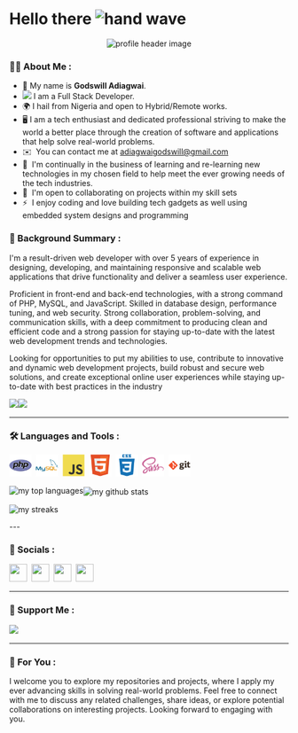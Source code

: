 Hello there ![hand wave](https://user-images.githubusercontent.com/18350557/176309783-0785949b-9127-417c-8b55-ab5a4333674e.gif)
===
<div align="center">
  <img src="https://media.giphy.com/media/M9gbBd9nbDrOTu1Mqx/giphy.gif" width="100" alt="profile header image" />
</div>

### :man_technologist: About Me :
* :name_badge: My name is <b>Godswill Adiagwai</b>.
* <img src="https://media.giphy.com/media/WUlplcMpOCEmTGBtBW/giphy.gif" width="30"> I am a Full Stack Developer.
* :earth_africa: I hail from Nigeria and open to Hybrid/Remote works.
* :desktop_computer: I am a tech enthusiast and dedicated professional striving to make the world a better place through the creation of software and applications that help solve real-world problems.
* :envelope:  You can contact me at [adiagwaigodswill@gmail.com](mailto:adiagwaigodswill@gmail.com)
* :brain:  I'm continually in the business of learning and re-learning new technologies in my chosen field to help meet the ever growing needs of the tech industries.
* :handshake:  I'm open to collaborating on projects within my skill sets
* :zap:  I enjoy coding and love building tech gadgets as well using embedded system designs and programming

### :scroll: Background Summary :
I'm a result-driven web developer with over 5 years of experience in designing, developing, and maintaining responsive and scalable web applications that drive functionality and deliver a seamless user experience. 

Proficient in front-end and back-end technologies, with a strong command of PHP, MySQL, and JavaScript.
Skilled in database design, performance tuning, and web security. Strong collaboration, problem-solving, and communication skills, with a deep commitment to producing clean and efficient code and a strong passion for staying up-to-date with the latest web development trends and technologies.

Looking for opportunities to put my abilities to use, contribute to innovative and dynamic web development projects, build robust and secure web solutions, and create exceptional online user experiences while staying up-to-date with best practices in the industry


<a href="https://www.github.com/euroadams" target="_blank" rel="noreferrer"><img src="https://img.shields.io/github/followers/euroadams?logo=github&style=for-the-badge&color=0891b2&labelColor=1c1917" /></a><a href="https://www.twitter.com/euroadams" target="_blank" rel="noreferrer"><img src="https://img.shields.io/twitter/follow/euroadams?logo=twitter&style=for-the-badge&color=0891b2&labelColor=1c1917"/></a>

---

### :hammer_and_wrench: Languages and Tools :
<p>
<a href="https://www.php.net/" target="_blank" rel="noreferrer"><img src="https://github.com/devicons/devicon/blob/master/icons/php/php-original.svg" title="PHP" alt="PHP" width="40" height="40"/></a>&nbsp;
<a href="https://www.mysql.com/" target="_blank" rel="noreferrer"><img src="https://github.com/devicons/devicon/blob/master/icons/mysql/mysql-original-wordmark.svg" title="MySQL"  alt="MySQL" width="40" height="40"/></a>&nbsp;
<a href="https://www.javascript.com/" target="_blank" rel="noreferrer"><img src="https://github.com/devicons/devicon/blob/master/icons/javascript/javascript-original.svg" title="JavaScript" alt="JavaScript" width="40" height="40"/></a>&nbsp;
<a href="https://www.w3schools.com/html/" target="_blank" rel="noreferrer"><img src="https://github.com/devicons/devicon/blob/master/icons/html5/html5-original.svg" title="HTML5" alt="HTML5" width="40" height="40"/></a>&nbsp;
<a href="https://www.w3schools.com/css/" target="_blank" rel="noreferrer"><img src="https://github.com/devicons/devicon/blob/master/icons/css3/css3-plain-wordmark.svg" title="CSS3" alt="CSS3" width="40" height="40"/></a>&nbsp;
<a href="https://www.sass-lang.com/" target="_blank" rel="noreferrer"><img src="https://github.com/devicons/devicon/blob/master/icons/sass/sass-original.svg" title="Sass"  alt="Sass" width="40" height="40"/></a>&nbsp;
<a href="https://www.git-scm.com/" target="_blank" rel="noreferrer"><img src="https://github.com/devicons/devicon/blob/master/icons/git/git-original-wordmark.svg" title="Git" **alt="Git" width="40" height="40"/></a>&nbsp;
</p>

<p><img align="left" src="https://github-readme-stats.vercel.app/api/top-langs?username=euroadams&show_icons=true&locale=en&layout=compact&theme=vision-friendly-dark" alt="my top languages" /></p>

<p><img align="center" src="https://github-readme-stats.vercel.app/api?username=euroadams&locale=en&count_private=true&title_color=0891b2&text_color=ffffff&icon_color=0891b2&bg_color=1c1917&hide_border=true&show_icons=true" alt="my github stats" /></p>

<p><img align="center" src="https://github-readme-streak-stats.herokuapp.com/?user=euroadams&stroke=ffffff&background=1c1917&ring=0891b2&fire=0891b2&currStreakNum=ffffff&currStreakLabel=0891b2&sideNums=ffffff&sideLabels=ffffff&dates=ffffff&hide_border=true" alt="my streaks" /></p>
---

### :electric_plug: Socials :

<p align="left"><a href="https://www.github.com/euroadams" target="_blank" rel="noreferrer"><img src="https://raw.githubusercontent.com/danielcranney/readme-generator/main/public/icons/socials/github.svg" width="32" height="32" /></a>&nbsp;
<a href="https://www.linkedin.com/in/godswill-adiagwai" target="_blank" rel="noreferrer"><img src="https://raw.githubusercontent.com/danielcranney/readme-generator/main/public/icons/socials/linkedin.svg" width="32" height="32" /></a>&nbsp;
<a href="http://www.medium.com/@euroadams" target="_blank" rel="noreferrer"><img src="https://raw.githubusercontent.com/danielcranney/readme-generator/main/public/icons/socials/medium.svg" width="32" height="32" /></a>&nbsp;
<a href="https://www.x.com/euroadams" target="_blank" rel="noreferrer"><img src="https://raw.githubusercontent.com/danielcranney/readme-generator/main/public/icons/socials/twitter.svg" width="32" height="32" /></a></p>

<!--
---

### :fire: Badges :

#### My Stats
<a href="http://www.github.com/euroadams"><img src="https://github-readme-stats.vercel.app/api?username=euroadams&show_icons=true&hide=&count_private=true&title_color=0891b2&text_color=ffffff&icon_color=0891b2&bg_color=1c1917&hide_border=true&show_icons=true" alt="Euroadams's GitHub stats" /></a>
<a href="http://www.github.com/euroadams"><img src="https://github-readme-streak-stats.herokuapp.com/?user=euroadams&stroke=ffffff&background=1c1917&ring=0891b2&fire=0891b2&currStreakNum=ffffff&currStreakLabel=0891b2&sideNums=ffffff&sideLabels=ffffff&dates=ffffff&hide_border=true" /></a>

[![Top Langs](https://github-readme-stats.vercel.app/api/top-langs/?username=euroadams&layout=compact&theme=vision-friendly-dark)](https://github.com/anuraghazra/github-readme-stats)

<b>Top Repositories</b>

<div width="100%" align="center"><a href="https://github.com/euroadams/kranook" align="left"><img align="left" width="45%" src="https://github-readme-stats.vercel.app/api/pin/?username=euroadams&repo=kranook&title_color=0891b2&text_color=ffffff&icon_color=0891b2&bg_color=1c1917&hide_border=true&locale=en" /></a>
<a href="https://github.com/euroadams/ads-management-system" align="right"><img align="right" width="45%" src="https://github-readme-stats.vercel.app/api/pin/?username=euroadams&repo=ads-management-system&title_color=0891b2&text_color=ffffff&icon_color=0891b2&bg_color=1c1917&hide_border=true&locale=en" /></a>
<a href="https://github.com/euroadams/provident-funds" align="right"><img align="right" width="45%" src="https://github-readme-stats.vercel.app/api/pin/?username=euroadams&repo=provident-funds&title_color=0891b2&text_color=ffffff&icon_color=0891b2&bg_color=1c1917&hide_border=true&locale=en" /></a></div><br/><br/><br/><br/><br/>

---

### Work Gallerires

<div style="display: flex;">
<div><img src="https://raw.githubusercontent.com/euroadams/euroadams/master/assets/public/work-samples/cf-fp-1.jpg" alt="work sample image" style="max-width: 100%; height: auto;" /></div>
<div><img src="https://raw.githubusercontent.com/euroadams/euroadams/master/assets/public/work-samples/cf-fp-2.jpg" alt="work sample image" style="max-width: 100%; height: auto;" /></div>
<div><img src="https://raw.githubusercontent.com/euroadams/euroadams/master/assets/public/work-samples/cf-fp-3.jpg" alt="work sample image" style="max-width: 100%; height: auto;" /></div>
<div><img src="https://raw.githubusercontent.com/euroadams/euroadams/master/assets/public/work-samples/cf-fp-4.jpg" alt="work sample image" style="max-width: 100%; height: auto;" /></div>
<div><img src="https://raw.githubusercontent.com/euroadams/euroadams/master/assets/public/work-samples/cf-fp-5.jpg" alt="work sample image" style="max-width: 100%; height: auto;" /></div>
<div><img src="https://raw.githubusercontent.com/euroadams/euroadams/master/assets/public/work-samples/cf-bk-fp.jpg" alt="work sample image" style="max-width: 100%; height: auto;" /></div>
<div><img src="https://raw.githubusercontent.com/euroadams/euroadams/master/assets/public/work-samples/cf-bk-post.jpg" alt="work sample image" style="max-width: 100%; height: auto;" /></div>
<div><img src="https://raw.githubusercontent.com/euroadams/euroadams/master/assets/public/work-samples/paystack.jpg" alt="work sample image" style="max-width: 100%; height: auto;" /></div>
<div><img src="https://raw.githubusercontent.com/euroadams/euroadams/master/assets/public/work-samples/flutterwave.jpg" alt="work sample image" style="max-width: 100%; height: auto;" /></div>
<div><img src="https://raw.githubusercontent.com/euroadams/euroadams/master/assets/public/work-samples/monnify.jpg" alt="work sample image" style="max-width: 100%; height: auto;" /></div>
<div><img src="https://raw.githubusercontent.com/euroadams/euroadams/master/assets/public/work-samples/pf1.jpg" alt="work sample image" style="max-width: 100%; height: auto;" /></div>
<div><img src="https://raw.githubusercontent.com/euroadams/euroadams/master/assets/public/work-samples/pf2.jpg" alt="work sample image" style="max-width: 100%; height: auto;" /></div>
<div><img src="https://raw.githubusercontent.com/euroadams/euroadams/master/assets/public/work-samples/pf3.jpg" alt="work sample image" style="max-width: 100%; height: auto;" /></div>
<div><img src="https://raw.githubusercontent.com/euroadams/euroadams/master/assets/public/work-samples/pf4.jpg" alt="work sample image" style="max-width: 100%; height: auto;" /></div>
<div><img src="https://raw.githubusercontent.com/euroadams/euroadams/master/assets/public/work-samples/pf5.jpg" alt="work sample image" style="max-width: 100%; height: auto;" /></div>
<div><img src="https://raw.githubusercontent.com/euroadams/euroadams/master/assets/public/work-samples/pf6.jpg" alt="work sample image" style="max-width: 100%; height: auto;" /></div>
<div><img src="https://raw.githubusercontent.com/euroadams/euroadams/master/assets/public/work-samples/pms.jpg" alt="work sample image" style="max-width: 100%; height: auto;" /></div>
<div><img src="https://raw.githubusercontent.com/euroadams/euroadams/master/assets/public/work-samples/banner-ad-1.jpg" alt="work sample image" style="max-width: 100%; height: auto;" /></div>
<div><img src="https://raw.githubusercontent.com/euroadams/euroadams/master/assets/public/work-samples/banner-ad-2.jpg" alt="work sample image" style="max-width: 100%; height: auto;" /></div>
<div><img src="https://raw.githubusercontent.com/euroadams/euroadams/master/assets/public/work-samples/banner-ad-3.jpg" alt="work sample image" style="max-width: 100%; height: auto;" /></div>
<div><img src="https://raw.githubusercontent.com/euroadams/euroadams/master/assets/public/work-samples/text-ad-1.jpg" alt="work sample image" style="max-width: 100%; height: auto;" /></div>
<div><img src="https://raw.githubusercontent.com/euroadams/euroadams/master/assets/public/work-samples/text-ad-2.jpg" alt="work sample image" style="max-width: 100%; height: auto;" /></div>
</div>

---

### :writing_hand: Blog Posts :
<!-- BLOG-POST-LIST:START -->
<!-- BLOG-POST-LIST:END -->

---
### :open_hands: Support Me :

<a href="https://www.buymeacoffee.com/euroadams"><img src="https://cdn.buymeacoffee.com/buttons/v2/default-yellow.png" width="200" /></a>

---
### :hugs: For You :
I welcome you to explore my repositories and projects, where I apply my ever advancing skills in solving real-world problems. Feel free to connect with me to discuss any related challenges, share ideas, or explore potential collaborations on interesting projects. Looking forward to engaging with you.

<!--
euroadams/euroadams is a ✨ special ✨ repository because its `README.md` (this file) appears on your GitHub profile.
You can click the Preview link to take a look at your changes.
-->
